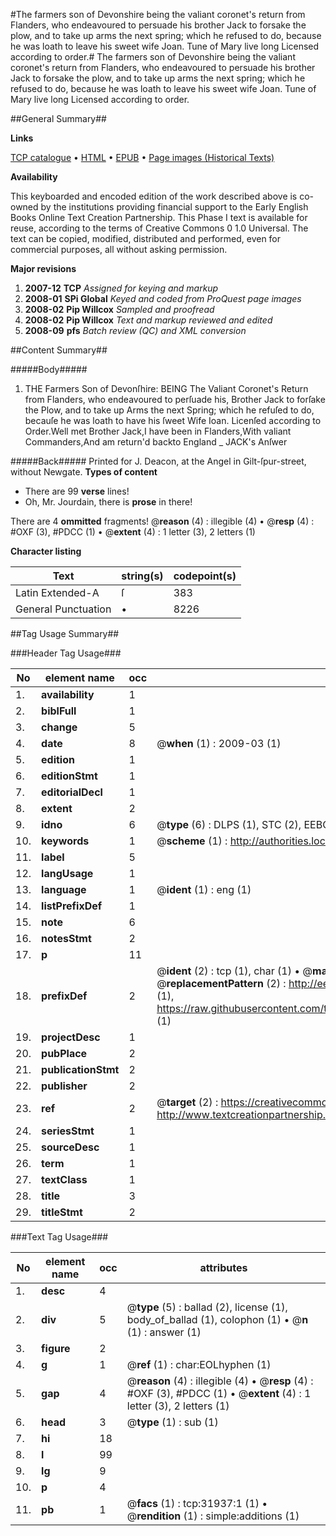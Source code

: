 #The farmers son of Devonshire being the valiant coronet's return from Flanders, who endeavoured to persuade his brother Jack to forsake the plow, and to take up arms the next spring; which he refused to do, because he was loath to leave his sweet wife Joan. Tune of Mary live long Licensed according to order.#
The farmers son of Devonshire being the valiant coronet's return from Flanders, who endeavoured to persuade his brother Jack to forsake the plow, and to take up arms the next spring; which he refused to do, because he was loath to leave his sweet wife Joan. Tune of Mary live long Licensed according to order.

##General Summary##

**Links**

[TCP catalogue](http://www.ota.ox.ac.uk/tcp/)  • 
[HTML](http://tei.it.ox.ac.uk/tcp/Texts-HTML/free/A40/A40901.html)  • 
[EPUB](http://tei.it.ox.ac.uk/tcp/Texts-EPUB/free/A40/A40901.epub) • 
[Page images (Historical Texts)](https://data.historicaltexts.jisc.ac.uk/view?pubId=eebo-99827517e&pageId=eebo-99827517e-31937-1)

**Availability**

This keyboarded and encoded edition of the
	       work described above is co-owned by the institutions
	       providing financial support to the Early English Books
	       Online Text Creation Partnership. This Phase I text is
	       available for reuse, according to the terms of Creative
	       Commons 0 1.0 Universal. The text can be copied,
	       modified, distributed and performed, even for
	       commercial purposes, all without asking permission.

**Major revisions**

1. __2007-12__ __TCP__ *Assigned for keying and markup*
1. __2008-01__ __SPi Global__ *Keyed and coded from ProQuest page images*
1. __2008-02__ __Pip Willcox__ *Sampled and proofread*
1. __2008-02__ __Pip Willcox__ *Text and markup reviewed and edited*
1. __2008-09__ __pfs__ *Batch review (QC) and XML conversion*

##Content Summary##

#####Body#####

1. THE Farmers Son of Devonſhire: BEING The Valiant Coronet's Return from Flanders, who endeavoured to perſuade his, Brother Jack to forſake the Plow, and to take up Arms the next Spring; which he refuſed to do, becauſe he was loath to have his ſweet Wife Ioan.
Licenſed according to Order.Well met Brother Jack,I have been in Flanders,With valiant Commanders,And am return'd backto England
    _ JACK's Anſwer

#####Back#####
Printed for J. Deacon, at the Angel in Gilt-ſpur-street, without Newgate.
**Types of content**

  * There are 99 **verse** lines!
  * Oh, Mr. Jourdain, there is **prose** in there!

There are 4 **ommitted** fragments! 
 @__reason__ (4) : illegible (4)  •  @__resp__ (4) : #OXF (3), #PDCC (1)  •  @__extent__ (4) : 1 letter (3), 2 letters (1)

**Character listing**


|Text|string(s)|codepoint(s)|
|---|---|---|
|Latin Extended-A|ſ|383|
|General Punctuation|•|8226|

##Tag Usage Summary##

###Header Tag Usage###

|No|element name|occ|attributes|
|---|---|---|---|
|1.|__availability__|1||
|2.|__biblFull__|1||
|3.|__change__|5||
|4.|__date__|8| @__when__ (1) : 2009-03 (1)|
|5.|__edition__|1||
|6.|__editionStmt__|1||
|7.|__editorialDecl__|1||
|8.|__extent__|2||
|9.|__idno__|6| @__type__ (6) : DLPS (1), STC (2), EEBO-CITATION (1), PROQUEST (1), VID (1)|
|10.|__keywords__|1| @__scheme__ (1) : http://authorities.loc.gov/ (1)|
|11.|__label__|5||
|12.|__langUsage__|1||
|13.|__language__|1| @__ident__ (1) : eng (1)|
|14.|__listPrefixDef__|1||
|15.|__note__|6||
|16.|__notesStmt__|2||
|17.|__p__|11||
|18.|__prefixDef__|2| @__ident__ (2) : tcp (1), char (1)  •  @__matchPattern__ (2) : ([0-9\-]+):([0-9IVX]+) (1), (.+) (1)  •  @__replacementPattern__ (2) : http://eebo.chadwyck.com/downloadtiff?vid=$1&page=$2 (1), https://raw.githubusercontent.com/textcreationpartnership/Texts/master/tcpchars.xml#$1 (1)|
|19.|__projectDesc__|1||
|20.|__pubPlace__|2||
|21.|__publicationStmt__|2||
|22.|__publisher__|2||
|23.|__ref__|2| @__target__ (2) : https://creativecommons.org/publicdomain/zero/1.0/ (1), http://www.textcreationpartnership.org/docs/. (1)|
|24.|__seriesStmt__|1||
|25.|__sourceDesc__|1||
|26.|__term__|1||
|27.|__textClass__|1||
|28.|__title__|3||
|29.|__titleStmt__|2||


###Text Tag Usage###

|No|element name|occ|attributes|
|---|---|---|---|
|1.|__desc__|4||
|2.|__div__|5| @__type__ (5) : ballad (2), license (1), body_of_ballad (1), colophon (1)  •  @__n__ (1) : answer (1)|
|3.|__figure__|2||
|4.|__g__|1| @__ref__ (1) : char:EOLhyphen (1)|
|5.|__gap__|4| @__reason__ (4) : illegible (4)  •  @__resp__ (4) : #OXF (3), #PDCC (1)  •  @__extent__ (4) : 1 letter (3), 2 letters (1)|
|6.|__head__|3| @__type__ (1) : sub (1)|
|7.|__hi__|18||
|8.|__l__|99||
|9.|__lg__|9||
|10.|__p__|4||
|11.|__pb__|1| @__facs__ (1) : tcp:31937:1 (1)  •  @__rendition__ (1) : simple:additions (1)|
